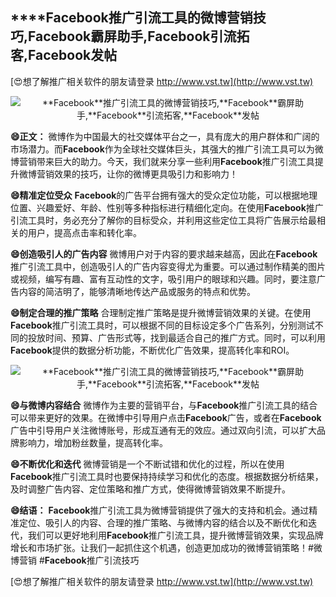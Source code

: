 ## ****Facebook**推广引流工具的微博营销技巧,**Facebook**霸屏助手,**Facebook**引流拓客,**Facebook**发帖**

[😍想了解推广相关软件的朋友请登录 http://www.vst.tw](http://www.vst.tw)

 <center><img src="https://vst.tw/MP4/tuiguang/png/6.png" alt="**Facebook**推广引流工具的微博营销技巧,**Facebook**霸屏助手,**Facebook**引流拓客,**Facebook**发帖"></center>

**😄正文：**
微博作为中国最大的社交媒体平台之一，具有庞大的用户群体和广阔的市场潜力。而**Facebook**作为全球社交媒体巨头，其强大的推广引流工具可以为微博营销带来巨大的助力。今天，我们就来分享一些利用**Facebook**推广引流工具提升微博营销效果的技巧，让你的微博更具吸引力和影响力！

**😄精准定位受众**
**Facebook**的广告平台拥有强大的受众定位功能，可以根据地理位置、兴趣爱好、年龄、性别等多种指标进行精细化定向。在使用**Facebook**推广引流工具时，务必充分了解你的目标受众，并利用这些定位工具将广告展示给最相关的用户，提高点击率和转化率。

**😄创造吸引人的广告内容**
微博用户对于内容的要求越来越高，因此在**Facebook**推广引流工具中，创造吸引人的广告内容变得尤为重要。可以通过制作精美的图片或视频，编写有趣、富有互动性的文字，吸引用户的眼球和兴趣。同时，要注意广告内容的简洁明了，能够清晰地传达产品或服务的特点和优势。

**😄制定合理的推广策略**
合理制定推广策略是提升微博营销效果的关键。在使用**Facebook**推广引流工具时，可以根据不同的目标设定多个广告系列，分别测试不同的投放时间、预算、广告形式等，找到最适合自己的推广方式。同时，可以利用**Facebook**提供的数据分析功能，不断优化广告效果，提高转化率和ROI。

 <center><img src="https://vst.tw/MP4/tuiguang/png/5.png" alt="**Facebook**推广引流工具的微博营销技巧,**Facebook**霸屏助手,**Facebook**引流拓客,**Facebook**发帖"></center>

**😄与微博内容结合**
微博作为主要的营销平台，与**Facebook**推广引流工具的结合可以带来更好的效果。在微博中引导用户点击**Facebook**广告，或者在**Facebook**广告中引导用户关注微博账号，形成互通有无的效应。通过双向引流，可以扩大品牌影响力，增加粉丝数量，提高转化率。

**😄不断优化和迭代**
微博营销是一个不断试错和优化的过程，所以在使用**Facebook**推广引流工具时也要保持持续学习和优化的态度。根据数据分析结果，及时调整广告内容、定位策略和推广方式，使得微博营销效果不断提升。

**😄结语：**
**Facebook**推广引流工具为微博营销提供了强大的支持和机会。通过精准定位、吸引人的内容、合理的推广策略、与微博内容的结合以及不断优化和迭代，我们可以更好地利用**Facebook**推广引流工具，提升微博营销效果，实现品牌增长和市场扩张。让我们一起抓住这个机遇，创造更加成功的微博营销策略！#微博营销 #**Facebook**推广引流技巧

[😍想了解推广相关软件的朋友请登录 http://www.vst.tw](http://www.vst.tw)




